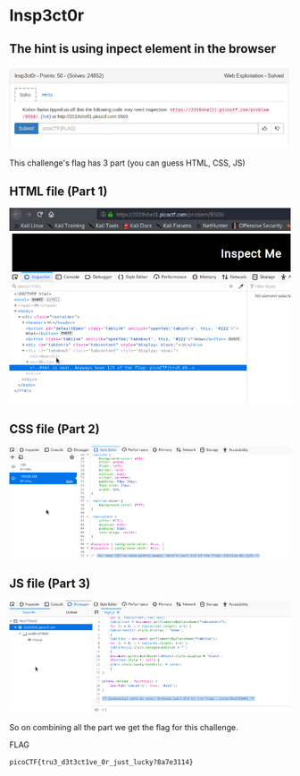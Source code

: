 # Insp3ct0r 

## The hint is using inpect element in the browser

![](images/challenge.png)

This challenge's flag has 3 part (you can guess HTML, CSS, JS)

## HTML file (Part 1)

![](images/flag_1.png)

## CSS file (Part 2)

![](images/flag_2.png)

## JS file (Part 3)

![](images/flag_3.png)

So on combining all the part we get the flag for this challenge.

FLAG
```
picoCTF{tru3_d3t3ct1ve_0r_just_lucky?8a7e3114}
```
